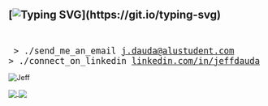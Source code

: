 ## [![Typing SVG](https://readme-typing-svg.demolab.com/?lines=Hi+...+Welcome...)](https://git.io/typing-svg)
</br>

<big><pre>
&#62; ./send_me_an_email
[j.dauda@alustudent.com](mailto:j.dauda@alustudent.com)
&#62; ./connect_on_linkedin
[linkedin.com/in/jeffdauda](https://linkedin.com/in/jeffdauda)
</pre></big>
<p align="left"> <img src="https://komarev.com/ghpvc/?username=jefftrojan&label=Profile%20views&color=0e75b6&style=flat" alt="Jeff" /> </p>


<a href="https://jefftrojan.github.io">
  <img align="center" src="https://github-readme-stats.vercel.app/api?username=jefftrojan&show_icons=true&theme=dark&count_private=true&hide=stars" />
</a>
<a href="https://github.com/jefftrojan.github.io">
  <img align="center" src="https://github-readme-stats.vercel.app/api/top-langs/?username=trojan0x&langs_count=8&hide=css,powershell,html&theme=dark" />
</a>
